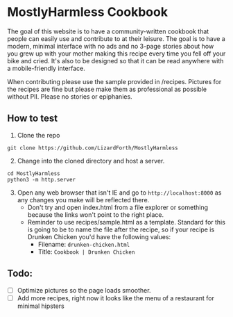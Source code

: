 # MostlyHarmless Cookbook
The goal of this website is to have a community-written cookbook that people can easily use and contribute to at their leisure. The goal is to have a modern, minimal interface with no ads and no 3-page stories about how you grew up with your mother making this recipe every time you fell off your bike and cried. It's also to be designed so that it can be read anywhere with a mobile-friendly interface.

When contributing please use the sample provided in /recipes. Pictures for the recipes are fine but please make them as professional as possible without PII. Please no stories or epiphanies.

## How to test
1. Clone the repo
```
git clone https://github.com/LizardForth/MostlyHarmless
```
	
2. Change into the cloned directory and host a server.
```
cd MostlyHarmless	
python3 -m http.server
```
	
3. Open any web browser that isn't IE and go to `http://localhost:8000` as any changes you make will be reflected there.
	- Don't try and open index.html from a file explorer or something because the links won't point to the right place.
	- Reminder to use recipes/sample.html as a template. Standard for this is going to be to name the file after the recipe, so if your recipe is Drunken Chicken you'd have the following values:
		- Filename: `drunken-chicken.html`
		- Title: `Cookbook | Drunken Chicken`

## Todo:
- [ ] Optimize pictures so the page loads smoother.
- [ ] Add more recipes, right now it looks like the menu of a restaurant for minimal hipsters
